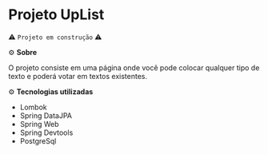 # Projeto UpList


⚠️ `Projeto em construção` ⚠️


⚙️ **Sobre**

O projeto consiste em uma página onde você pode colocar qualquer tipo de texto e poderá votar em textos existentes.

⚙️ **Tecnologias utilizadas**

* Lombok
* Spring DataJPA
* Spring Web
* Spring Devtools
* PostgreSql


